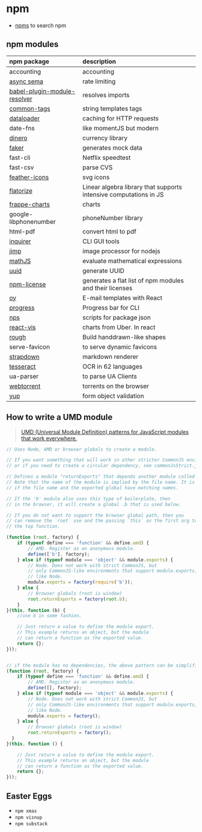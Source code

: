 # npm

* [npms](https://npms.io/) to search npm

## npm modules

| npm package | description |
| :--- | :--- |
| accounting | accounting |
| [async sema](https://github.com/zeit/async-sema/blob/master/examples/rate-limiting.js) | rate limiting |
| [babel-plugin-module-resolver](https://github.com/tleunen/babel-plugin-module-resolver) | resolves imports |
| [common-tags](https://github.com/declandewet/common-tags) | string templates tags |
| [dataloader](https://github.com/facebook/dataloader) | caching for HTTP requests |
| date-fns | like momentJS but modern |
| [dinero](https://sarahdayan.github.io/dinero.js/index.html) | currency library |
| [faker](https://github.com/Marak/Faker.js) | generates mock data |
| fast-cli | Netflix speedtest |
| fast-csv | parse CVS |
| [feather-icons](https://github.com/feathericons/feather) | svg icons |
| [flatorize](https://github.com/glathoud/flatorize) | Linear algebra library that supports intensive computations in JS |
| [frappe-charts](https://github.com/frappe/charts) | charts |
| google-libphonenumber | phoneNumber library |
| html-pdf | convert html to pdf |
| [inquirer](https://github.com/sboudrias/Inquirer.js) | CLI GUI tools |
| [jimp](https://github.com/oliver-moran/jimp) | image processor for nodejs |
| [mathJS](http://mathjs.org/) | evaluate mathematical expressions |
| [uuid](https://github.com/kelektiv/node-uuid) | generate UUID |
| [npm-license](https://github.com/AceMetrix/npm-license) | generates a flat list of npm modules and their licenses |
| [oy](https://github.com/revivek/oy) | E-mail templates with React |
| [progress](https://github.com/visionmedia/node-progress) | Progress bar for CLI |
| [nps](https://github.com/kentcdodds/nps) | scripts for package json |
| [react-vis](https://uber.github.io/react-vis/) | charts from Uber. In react |
| [rough](https://github.com/pshihn/rough) | Build handdrawn-like shapes |
| serve-favicon | to serve dynamic favicons |
| [strapdown](http://strapdownjs.com/) | markdown renderer |
| [tesseract](https://github.com/naptha/tesseract.js) | OCR in 62 languages |
| ua-parser | to parse UA Clients |
| [webtorrent](https://github.com/webtorrent/webtorrent) | torrents on the browser |
| [yup](https://www.npmjs.com/package/yup) | form object validation |

## How to write a UMD module

> [UMD \(Universal Module Definition\) patterns for JavaScript modules that work everywhere.](https://github.com/umdjs/umd/blob/master/templates/returnExports.js)

```js
// Uses Node, AMD or browser globals to create a module.

// If you want something that will work in other stricter CommonJS environments,
// or if you need to create a circular dependency, see commonJsStrict.js

// Defines a module "returnExports" that depends another module called "b".
// Note that the name of the module is implied by the file name. It is best
// if the file name and the exported global have matching names.

// If the 'b' module also uses this type of boilerplate, then
// in the browser, it will create a global .b that is used below.

// If you do not want to support the browser global path, then you
// can remove the `root` use and the passing `this` as the first arg to
// the top function.

(function (root, factory) {
    if (typeof define === 'function' && define.amd) {
        // AMD. Register as an anonymous module.
        define(['b'], factory);
    } else if (typeof module === 'object' && module.exports) {
        // Node. Does not work with strict CommonJS, but
        // only CommonJS-like environments that support module.exports,
        // like Node.
        module.exports = factory(require('b'));
    } else {
        // Browser globals (root is window)
        root.returnExports = factory(root.b);
    }
}(this, function (b) {
    //use b in some fashion.

    // Just return a value to define the module export.
    // This example returns an object, but the module
    // can return a function as the exported value.
    return {};
}));


// if the module has no dependencies, the above pattern can be simplified to
(function (root, factory) {
    if (typeof define === 'function' && define.amd) {
        // AMD. Register as an anonymous module.
        define([], factory);
    } else if (typeof module === 'object' && module.exports) {
        // Node. Does not work with strict CommonJS, but
        // only CommonJS-like environments that support module.exports,
        // like Node.
        module.exports = factory();
    } else {
        // Browser globals (root is window)
        root.returnExports = factory();
  }
}(this, function () {

    // Just return a value to define the module export.
    // This example returns an object, but the module
    // can return a function as the exported value.
    return {};
}));
```

## Easter Eggs

* `npm xmas`
* `npm visnup`
* `npm substack`



